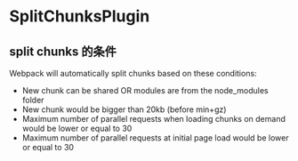 # SplitChunksPlugin

## split chunks 的条件

Webpack will automatically split chunks based on these conditions:

- New chunk can be shared OR modules are from the node_modules folder
- New chunk would be bigger than 20kb (before min+gz)
- Maximum number of parallel requests when loading chunks on demand would be lower or equal to 30
- Maximum number of parallel requests at initial page load would be lower or equal to 30